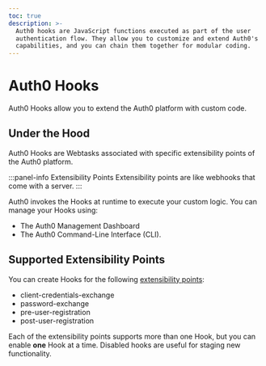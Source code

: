 ```yaml
---
toc: true
description: >-
  Auth0 hooks are JavaScript functions executed as part of the user
  authentication flow. They allow you to customize and extend Auth0's
  capabilities, and you can chain them together for modular coding.
---
```


# Auth0 Hooks

Auth0 Hooks allow you to extend the Auth0 platform with custom code.

## Under the Hood

Auth0 Hooks are Webtasks associated with specific extensibility points of the Auth0 platform.

:::panel-info Extensibility Points
Extensibility points are like webhooks that come with a server.
:::

Auth0 invokes the Hooks at runtime to execute your custom logic. You can manage your Hooks using:

* The Auth0 Management Dashboard
* The Auth0 Command-Line Interface (CLI).

## Supported Extensibility Points

You can create Hooks for the following [extensibility points](/auth0-hooks/extensibility-points):

- client-credentials-exchange
- password-exchange
- pre-user-registration
- post-user-registration

Each of the extensibility points supports more than one Hook, but you can enable **one** Hook at a time. Disabled hooks are useful for staging new functionality.
